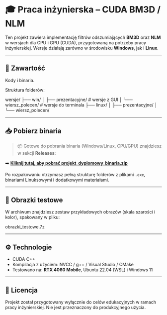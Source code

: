 # 🎓 Praca inżynierska – CUDA BM3D / NLM

Ten projekt zawiera implementację filtrów odszumiających **BM3D** oraz **NLM** w wersjach dla CPU i GPU (CUDA), przygotowaną na potrzeby pracy inżynierskiej. Wersje działają zarówno w środowisku **Windows**, jak i **Linux**.

---

## 🧪 Zawartość
Kody i binaria.

Struktura folderów:

wersje/ ├── win/ │ ├── prezentacyjne/ # wersje z GUI │ └── wiersz_polecen/ # wersje do terminala ├── linux/ │ ├── prezentacyjne/ │ └── wiersz_polecen/


---

## 📥 Pobierz binaria

> 📦 Gotowe do pobrania binaria (Windows/Linux, CPU/GPU) znajdziesz w sekcji **Releases**:

➡️ [**Kliknij tutaj, aby pobrać projekt_dyplomowy_binaria.zip**](https://github.com/marwod/projekt-dyplomowy-kody/releases/latest)

Po rozpakowaniu otrzymasz pełną strukturę folderów z plikami `.exe`, binariami Linuksowymi i dodatkowymi materiałami.

---

## 📸 Obrazki testowe

W archiwum znajdziesz zestaw przykładowych obrazów (skala szarości i kolor), spakowany w pliku:

obrazki_testowe.7z


---

## ⚙️ Technologie

- CUDA C++
- Kompilacja z użyciem: NVCC / g++ / Visual Studio / CMake
- Testowano na: **RTX 4060 Mobile**, Ubuntu 22.04 (WSL) i Windows 11

---

## 📄 Licencja

Projekt został przygotowany wyłącznie do celów edukacyjnych w ramach pracy inżynierskiej. Nie jest przeznaczony do produkcyjnego użycia.
